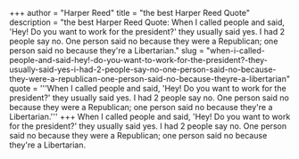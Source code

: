 +++
author = "Harper Reed"
title = "the best Harper Reed Quote"
description = "the best Harper Reed Quote: When I called people and said, 'Hey! Do you want to work for the president?' they usually said yes. I had 2 people say no. One person said no because they were a Republican; one person said no because they're a Libertarian."
slug = "when-i-called-people-and-said-hey!-do-you-want-to-work-for-the-president?-they-usually-said-yes-i-had-2-people-say-no-one-person-said-no-because-they-were-a-republican-one-person-said-no-because-theyre-a-libertarian"
quote = '''When I called people and said, 'Hey! Do you want to work for the president?' they usually said yes. I had 2 people say no. One person said no because they were a Republican; one person said no because they're a Libertarian.'''
+++
When I called people and said, 'Hey! Do you want to work for the president?' they usually said yes. I had 2 people say no. One person said no because they were a Republican; one person said no because they're a Libertarian.
